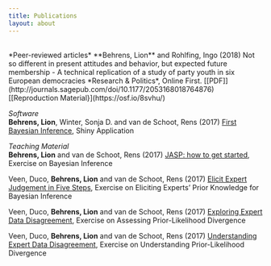 ```yaml
---
title: Publications
layout: about
---
```

 <br>
*Peer-reviewed articles*          
**Behrens, Lion** and Rohlfing, Ingo (2018) Not so different in present attitudes and behavior, but expected future membership - A technical replication of a study of party youth in six European democracies *Research & Politics*, Online First. [[PDF]](http://journals.sagepub.com/doi/10.1177/2053168018764876) [[Reproduction Material}](https://osf.io/8svhu/)

  
*Software*         
**Behrens, Lion**, Winter, Sonja D. and van de Schoot, Rens (2017) [First Bayesian Inference](https://utrecht-university.shinyapps.io/fbi_2/), Shiny Application

 
*Teaching Material*        
**Behrens, Lion** and van de Schoot, Rens (2017) [JASP: how to get started](https://www.rensvandeschoot.com/tutorials/jasp-how-to-get-started/), Exercise on Bayesian Inference

Veen, Duco, **Behrens, Lion** and van de Schoot, Rens (2017) [Elicit Expert Judgement in Five Steps](https://www.rensvandeschoot.com/tutorials/expert-judgement/),
Exercise on Eliciting Experts’ Prior Knowledge for Bayesian Inference

Veen, Duco, **Behrens, Lion** and van de Schoot, Rens (2017) [Exploring Expert Data Disagreement](https://www.rensvandeschoot.com/tutorials/exploring-disagreement/),
Exercise on Assessing Prior-Likelihood Divergence

Veen, Duco, **Behrens, Lion** and van de Schoot, Rens (2017) [Understanding Expert Data Disagreement](https://www.rensvandeschoot.com/tutorials/understanding-expert-data-disagreement/),
Exercise on Understanding Prior-Likelihood Divergence
 
